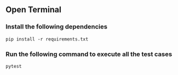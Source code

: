## Open Terminal

### Install the following dependencies
```commandline
pip install -r requirements.txt
```
### Run the following command to execute all the test cases
```commandline
pytest
```
